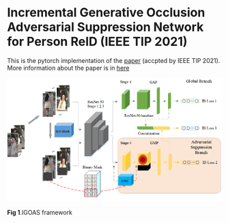 # Incremental Generative Occlusion Adversarial Suppression Network for Person ReID (IEEE TIP 2021) 

This is the pytorch implementation of the [paper](https://ieeexplore.ieee.org/abstract/document/9397375) (accpted by IEEE TIP 2021). More information about the paper is in [here](https://shuguang-52.github.io/igoas/)

<img src='figures/21_tip_igoas.png'>

**Fig 1**.IGOAS framework

